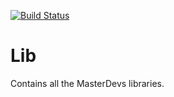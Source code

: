 [![Build Status](https://travis-ci.org/MasterDevs/MasterDevs.Lib.svg?branch=master)](https://travis-ci.org/MasterDevs/MasterDevs.Lib)

# Lib
Contains all the MasterDevs libraries.

